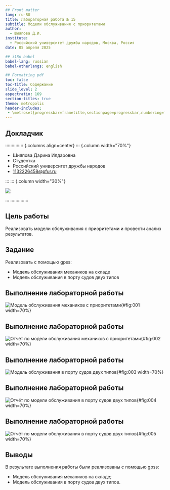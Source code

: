 ```yaml
---
## Front matter
lang: ru-RU
title: Лабораторная работа № 15
subtitle: Модели обслуживания с приоритетами
author:
  - Шияпова Д.И.
institute:
  - Российский университет дружбы народов, Москва, Россия
date: 05 апреля 2025

## i18n babel
babel-lang: russian
babel-otherlangs: english

## Formatting pdf
toc: false
toc-title: Содержание
slide_level: 2
aspectratio: 169
section-titles: true
theme: metropolis
header-includes:
 - \metroset{progressbar=frametitle,sectionpage=progressbar,numbering=fraction}
---
```



## Докладчик

:::::::::::::: {.columns align=center}
::: {.column width="70%"}

  * Шияпова Дарина Илдаровна
  * Студентка
  * Российский университет дружбы народов
  * [1132226458@pfur.ru](mailto:1132226458@pfur.ru)


:::
::: {.column width="30%"}

![](./image/dishiyapova.jpeg)

:::
::::::::::::::

## Цель работы


Реализовать модели обслуживания с приоритетами и провести анализ результатов.

## Задание

Реализовать с помощью gpss:

- Модель обслуживания механиков на складе
- Модель обслуживания в порту судов двух типов

## Выполнение лабораторной работы

![Модель обслуживания механиков с приоритетами](image/1.png){#fig:001 width=70%}

## Выполнение лабораторной работы

![Отчёт по модели обслуживания механиков с приоритетами](image/2.png){#fig:002 width=70%}

## Выполнение лабораторной работы

![Модель обслуживания в порту судов двух типов](image/3.png){#fig:003 width=70%}

## Выполнение лабораторной работы

![Отчёт по модели обслуживания в порту судов двух типов](image/4.png){#fig:004 width=70%}

## Выполнение лабораторной работы

![Отчёт по модели обслуживания в порту судов двух типов](image/5.png){#fig:005 width=70%}


## Выводы

В результате выполнения работы были реализованы с помощью gpss:

- Модель обслуживания механиков на складе;
- Модель обслуживания в порту судов двух типов.
